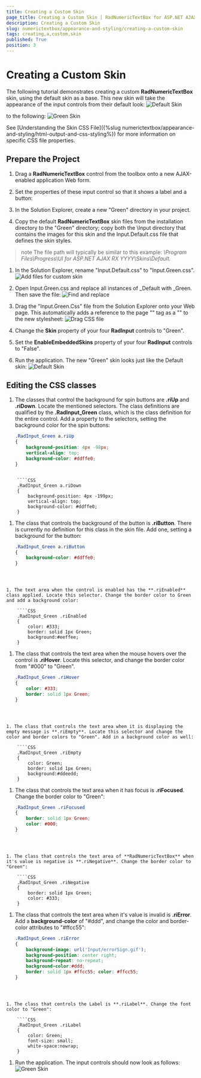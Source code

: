 ```yaml
---
title: Creating a Custom Skin
page_title: Creating a Custom Skin | RadNumericTextBox for ASP.NET AJAX Documentation
description: Creating a Custom Skin
slug: numerictextbox/appearance-and-styling/creating-a-custom-skin
tags: creating,a,custom,skin
published: True
position: 3
---
```


# Creating a Custom Skin



The following tutorial demonstrates creating a custom **RadNumericTextBox** skin, using the default skin as a base. This new skin will take the appearance of the input controls from their default look:
![Default Skin](images/DefaultSkin.png)

to the following:
![Green Skin](images/GreenSkin.png)

See [Understanding the Skin CSS File]({%slug numerictextbox/appearance-and-styling/html-output-and-css-styling%}) for more information on specific CSS file properties.

## Prepare the Project

1. Drag  a **RadNumericTextBox** control from the toolbox onto a new AJAX-enabled application Web form.

1. Set the properties of these input control so that it shows a label and a button:

1. In the Solution Explorer, create a new "Green" directory in your project.

1. Copy the default **RadNumericTextBox** skin files from the installation directory to the "Green" directory; copy both the \Input directory that contains the images for this skin and the Input.Default.css file that defines the skin styles.
>note The file path will typically be similar to this example: *\Program Files\Progress\UI for ASP.NET AJAX RX YYYY\Skins\Default.*
>

1. In the Solution Explorer, rename "Input.Default.css" to "Input.Green.css".
![Add files for custom skin](images/AddFilesForCustomSkin.png)
1. Open Input.Green.css and replace all instances of _Default with _Green. Then save the file:
![Find and replace](images/FindAndReplace.png)

1. Drag the "Input.Green.Css" file from the Solution Explorer onto your Web page. This automatically adds a reference to the page "<head>" tag as a "<link>" to the new stylesheet:
![Drag CSS file](images/dragcssfile.png)

1. Change the **Skin** property of your four **RadInput** controls to "Green".

1. Set the **EnableEmbeddedSkins** property of your four **RadInput** controls to "False".

1. Run the application. The new "Green" skin looks just like the Default skin:
![Default Skin](images/DefaultSkin.png)

## Editing the CSS classes

1. The classes that control the background for spin buttons are **.riUp** and **.riDown**. Locate the mentioned selectors. The class definitions are qualified by the **.RadInput_Green** class, which is the class definition for the entire control. Add a property to the selectors, setting the background color for the spin buttons:

	````CSS
	.RadInput_Green a.riUp
	{
		background-position: 4px -98px;
		vertical-align: top;
		background-color: #ddffe0;
	}
````

	````CSS
	.RadInput_Green a.riDown
	{
		background-position: 4px -199px;
		vertical-align: top;
		background-color: #ddffe0;
	}
````

1. The class that controls the background of the button is **.riButton**. There is currently no definition for this class in the skin file. Add one, setting a background for the button:

	````CSS
	.RadInput_Green a.riButton
	{
		background-color: #ddffe0;
	}
````



1. The text area when the control is enabled has the **.riEnabled** class applied. Locate this selector. Change the border color to Green and add a background color:

	````CSS
	.RadInput_Green .riEnabled
	{
		color: #333;
		border: solid 1px Green;
		background:#eeffee;
	}
````



1. The class that controls the text area when the mouse hovers over the control is **.riHover**. Locate this selector, and change the border color from "#000" to "Green".

	````CSS
	.RadInput_Green .riHover
	{
		color: #333;
		border: solid 1px Green;
	}
````



1. The class that controls the text area when it is displaying the empty message is **.riEmpty**. Locate this selector and change the color and border colors to "Green". Add in a background color as well:

	````CSS
	.RadInput_Green .riEmpty
	{
		color: Green;
		border: solid 1px Green;
		background:#ddeedd;
	}
````



1. The class that controls the text area when it has focus is **.riFocused**. Change the border color to "Green":

	````CSS
	.RadInput_Green .riFocused
	{
		border: solid 1px Green;
		color: #000;
	}
````



1. The class that controls the text area of **RadNumericTextBox** when it's value is negative is **.riNegative**. Change the border color to "Green":

	````CSS
	.RadInput_Green .riNegative
	{
		border: solid 1px Green;
		color: #333;
	}
````



1. The class that controls the text area when it's value is invalid is **.riError**. Add a **background-color** of "#ddd", and change the color and border-color attributes to "#ffcc55":

	````CSS
	.RadInput_Green .riError
	{
		background-image: url('Input/errorSign.gif');
		background-position: center right;
		background-repeat: no-repeat;
		background-color:#ddd;
		border: solid 1px #ffcc55; color: #ffcc55;
	}
````



1. The class that controls the Label is **.riLabel**. Change the font color to "Green":

	````CSS
	.RadInput_Green .riLabel
	{
		color: Green;
		font-size: small;
		white-space:nowrap;
	}
````



1. Run the application. The input controls should now look as follows:
![Green Skin](images/GreenSkin.png)
